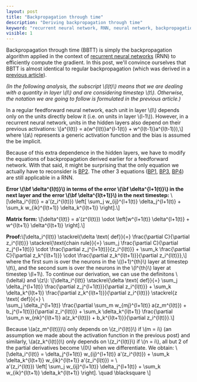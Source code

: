 ```yaml
---
layout: post
title: "Backpropagation through time"
description: "Deriving backpropagation through time"
keyword: "recurrent neural network, RNN, neural network, backpropagation, deep learning, machine learning"
visible: 1
---
```


Backpropagation through time (BBTT) is simply the backpropagation algorithm applied in the context of [recurrent neural networks](http://karpathy.github.io/2015/05/21/rnn-effectiveness/) (RNN) to efficiently compute the gradient. In this post, we'll convince ourselves that BBTT is almost identical to regular backpropagation (which was derived in a [previous article](/2016/gd-backprop-derivation/#backpropagation)).

*(In the following analysis, the subscript \\(l(t)\\) means that we are dealing with a quantity in layer \\(l\\) and are considering timestep \\(t\\). Otherwise, the notation we are going to follow is formulated in the previous article.)*

In a regular feedforward neural network, each unit in layer \\(l\\) depends only on the units directly below it (i.e. on units in layer \\(l-1\\)). However, in a recurrent neural network, units in the hidden layers also depend on their previous activations: \\[a^{l(t)} = a(w^{l(t)}a^{l-1(t)} + w^{l(t-1)}a^{l(t-1)}),\\] where \\(a\\) represents a generic activation function and the bias is assumed the be implicit.

Because of this extra dependence in the hidden layers, we have to modify the equations of backpropagation derived earlier for a feedforward network. With that said, it might be surprising that the only equation we actually have to reconsider is [BP2](/2016/gd-backprop-derivation/#bp2). The other 3 equations ([BP1](/2016/gd-backprop-derivation/#bp1), [BP3](/2016/gd-backprop-derivation/#bp3), [BP4](/2016/gd-backprop-derivation/#bp4)) are still applicable in a RNN.

**Error \\(\bf \delta^{l(t)}\\) in terms of the error \\(\bf \delta^{l+1(t)}\\) in the next layer and the error \\(\bf \delta^{l(t+1)}\\) in the next timestep:** \\[\delta_i^{l(t)} = a'(z_i^{l(t)}) \left[ \sum_j w_{ij}^{l+1(t)} \delta_j^{l+1(t)} + \sum_k w_{ik}^{l(t+1)} \delta_k^{l(t+1)} \right].\\]

**Matrix form:** \\[\delta^{l(t)} = a'(z^{l(t)}) \odot \left[w^{l+1(t)} \delta^{l+1(t)} + w^{l(t+1)} \delta^{l(t+1)} \right].\\]

**Proof:**\\[\delta_i^{l(t)} \stackrel{\delta \text{ def}}{=}
\frac{\partial C}{\partial z_i^{l(t)}} \stackrel{\text{chain rule}}{=} 
\sum_j \frac{\partial C}{\partial z_j^{l+1(t)}} \cdot \frac{\partial z_j^{l+1(t)}}{z_i^{l(t)}} + \sum_k \frac{\partial C}{\partial 
z_k^{l(t+1)}} \cdot \frac{\partial z_k^{l(t+1)}}{\partial z_i^{l(t)}},\\] where the first sum is over the neurons in the \\((l+1)^{th}\\) layer at timestep \\(t\\), and the second sum is over the neurons in the \\(l^{th}\\) layer at timestep \\(l+1\\). To continue our derivation, we can use the definitons \\(\delta\\) and \\(z\\): 
\\[\delta_i^{l(t)} \stackrel{\delta \text{ def}}{=} \sum_j \delta_j^{l+1(t)} \frac{\partial z_j^{l+1(t)}}{\partial z_i^{l(t)}} + \sum_k \delta_k^{l(t+1)} \frac{\partial z_k^{l(t+1)}}{\partial z_i^{l(t)}} \stackrel{z \text{ def}}{=} \\\
\sum_j \delta_j^{l+1(t)} \frac{\partial \sum_m w_{mj}^{l+1(t)} a(z_m^{l(t)}) + b_j^{l+1(t)}}{\partial z_i^{l(t)}} + \sum_k \delta_k^{l(t+1)} \frac{\partial \sum_n w_{nk}^{l(t+1)} a(z_k^{l(t)}) + b_k^{l(t+1)}}{\partial z_i^{l(t)}}.\\] 

Because \\(a(z_m^{l(t)})\\) only depends on \\(z_i^{l(t)}\\) if \\(m = i\\) (an assumption we made about the activation function in the previous post) and similarly, \\(a(z_k^{l(t)})\\) only depends on \\(z_i^{l(t)}\\) if \\(n = i\\), all but 2 of the partial derivatives become \\(0\\) when we differentiate. We obtain: 
\\[\delta_i^{l(t)} = \delta_j^{l+1(t)} w_{ij}^{l+1(t)} a'(z_i^{l(t)}) + \sum_k \delta_k^{l(t+1)} w_{ik}^{l(t+1)} a'(z_i^{l(t)}) = \\\
a'(z_i^{l(t)}) \left[ \sum_j w_{ij}^{l+1(t)} \delta_j^{l+1(t)} + \sum_k w_{ik}^{l(t+1)} \delta_k^{l(t+1)} \right]. \quad \blacksquare
\\]



